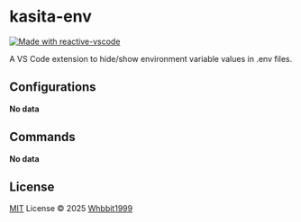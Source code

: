 # kasita-env

<a href="https://kermanx.github.io/reactive-vscode/" target="__blank"><img src="https://img.shields.io/badge/made_with-reactive--vscode-%23007ACC?style=flat&labelColor=%23229863"  alt="Made with reactive-vscode" /></a>

A VS Code extension to hide/show environment variable values in .env files.

## Configurations

<!-- configs -->

**No data**

<!-- configs -->

## Commands

<!-- commands -->

**No data**

<!-- commands -->

## License

[MIT](./LICENSE.md) License © 2025 [Whbbit1999](https://github.com/Whbbit1999)

